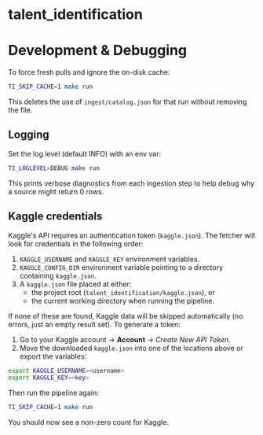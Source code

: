 # talent_identification

# Development & Debugging

To force fresh pulls and ignore the on-disk cache:

```bash
TI_SKIP_CACHE=1 make run
```

This deletes the use of `ingest/catalog.json` for that run without removing the file.

## Logging

Set the log level (default INFO) with an env var:

```bash
TI_LOGLEVEL=DEBUG make run
```

This prints verbose diagnostics from each ingestion step to help debug why a source might return 0 rows.

## Kaggle credentials

Kaggle's API requires an authentication token (`kaggle.json`).  The fetcher
will look for credentials in the following order:

1. `KAGGLE_USERNAME` and `KAGGLE_KEY` environment variables.
2. `KAGGLE_CONFIG_DIR` environment variable pointing to a directory containing
   `kaggle.json`.
3. A `kaggle.json` file placed at either:
   * the project root (`talent_identification/kaggle.json`), or
   * the current working directory when running the pipeline.

If none of these are found, Kaggle data will be skipped automatically (no
errors, just an empty result set).  To generate a token:

1. Go to your Kaggle account → **Account** → *Create New API Token*.
2. Move the downloaded `kaggle.json` into one of the locations above or export
   the variables:

```bash
export KAGGLE_USERNAME=<username>
export KAGGLE_KEY=<key>
```

Then run the pipeline again:

```bash
TI_SKIP_CACHE=1 make run
```

You should now see a non-zero count for Kaggle.